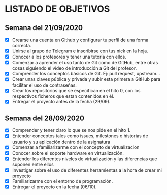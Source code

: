# LISTADO DE OBJETIVOS

## Semana del 21/09/2020
- [x] Crearse una cuenta en Github y configurar tu perfil de una forma correcta.
- [x] Unirse al grupo de Telegram e inscribirse con tus nick en la hoja.
- [x] Conocer a los profesores y tener una tutoría con ellos.
- [x] Comenzar a aprender el uso tanto de Git como de GitHub, entre otras cosas siguiendo el vídeo de introducción a Git del profesor.
- [x] Comprender los conceptos básicos de Git. Ej: pull request, upstream...
- [x] Crear unas claves pública y privada y subir esta primera a GitHub para facilitar el uso de contraseñas.
- [x] Crear los repositorios que se especifican en el hito 0, con los respectivos ficheros que estan contenidos en él.
- [x] Entregar el proyecto antes de la fecha (29/09).

## Semana del 28/09/2020
- [x] Comprender y tener claro lo que se nos pide en el hito 1.
- [x] Entender conceptos tales como issues, milestones o historias de usuario y su aplicación dentro de la asignatura
- [x] Comenzar a familiarizarme con el concepto de virtualizacion
- [x] Conocer sobre el soporte hardware en virtualización.
- [x] Entender los diferentes niveles de virtualización y las diferencias que suponen entre ellos
- [x] Investigar sobre el uso de diferentes herramientas a la hora de crear mi proyecto
- [x] Familiarizarme con el entorno de programación.
- [x] Entregar el proyecto en la fecha (06/10).
